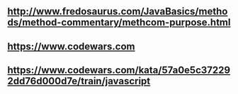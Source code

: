 ## http://www.fredosaurus.com/JavaBasics/methods/method-commentary/methcom-purpose.html 
## https://www.codewars.com
## https://www.codewars.com/kata/57a0e5c372292dd76d000d7e/train/javascript